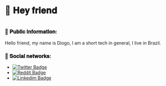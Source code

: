 # 👋 𝐇𝐞𝐲 𝐟𝐫𝐢𝐞𝐧𝐝
 
 <h1 alige="center"> </h1>
 


### 🎈 𝐏𝐮𝐛𝐥𝐢𝐜 𝐢𝐧𝐟𝐨𝐫𝐦𝐚𝐭𝐢𝐨𝐧:

<p>Hello friend, my name is Diogo, I am a short tech in general, I live in Brazil.<p>


### 🎃 𝐒𝐨𝐜𝐢𝐚𝐥 𝐧𝐞𝐭𝐰𝐨𝐫𝐤𝐬:

- [![Twitter Badge](https://img.shields.io/twitter/url?style=social&url=https%3A%2F%2Ftwitter.com%2Fdiogoxpp)](https://twitter.com/diogoxpp)
- [![Reddit Badge](https://img.shields.io/reddit/user-karma/link/diogo_ZUHN?style=social)](https://www.reddit.com/user/DIOGO_zuhn)
- [![Linkedim Badge](https://img.shields.io/badge/-LinkedIn-%230077B5?style=flat-square&logo=Linkedin&logoColor=white)](https://www.linkedin.com/in/diogo-oliveira-de-souza-342325196/)



 

